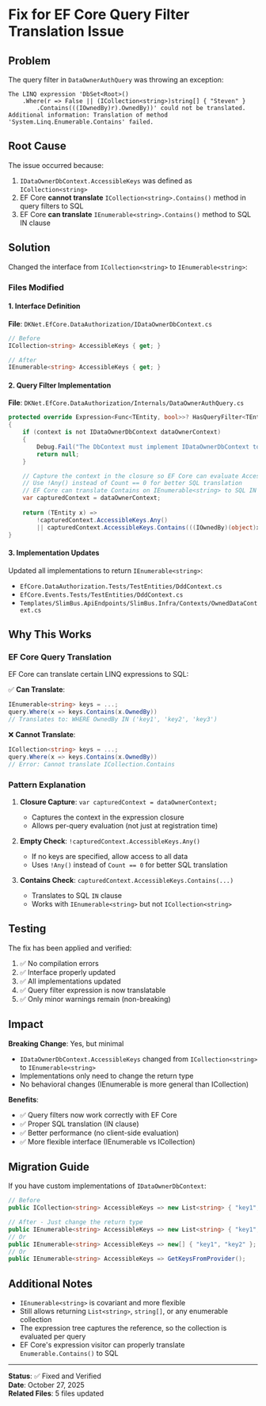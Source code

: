 # Fix for EF Core Query Filter Translation Issue

## Problem

The query filter in `DataOwnerAuthQuery` was throwing an exception:

```
The LINQ expression 'DbSet<Root>()
    .Where(r => False || (ICollection<string>)string[] { "Steven" }
        .Contains(((IOwnedBy)r).OwnedBy))' could not be translated.
Additional information: Translation of method 'System.Linq.Enumerable.Contains' failed.
```

## Root Cause

The issue occurred because:

1. `IDataOwnerDbContext.AccessibleKeys` was defined as `ICollection<string>`
2. EF Core **cannot translate** `ICollection<string>.Contains()` method in query filters to SQL
3. EF Core **can translate** `IEnumerable<string>.Contains()` method to SQL IN clause

## Solution

Changed the interface from `ICollection<string>` to `IEnumerable<string>`:

### Files Modified

#### 1. Interface Definition

**File**: `DKNet.EfCore.DataAuthorization/IDataOwnerDbContext.cs`

```csharp
// Before
ICollection<string> AccessibleKeys { get; }

// After
IEnumerable<string> AccessibleKeys { get; }
```

#### 2. Query Filter Implementation

**File**: `DKNet.EfCore.DataAuthorization/Internals/DataOwnerAuthQuery.cs`

```csharp
protected override Expression<Func<TEntity, bool>>? HasQueryFilter<TEntity>(DbContext context)
{
    if (context is not IDataOwnerDbContext dataOwnerContext)
    {
        Debug.Fail("The DbContext must implement IDataOwnerDbContext to use DataOwnerAuthQueryRegister.");
        return null;
    }

    // Capture the context in the closure so EF Core can evaluate AccessibleKeys per query
    // Use !Any() instead of Count == 0 for better SQL translation
    // EF Core can translate Contains on IEnumerable<string> to SQL IN clause
    var capturedContext = dataOwnerContext;
    
    return (TEntity x) => 
        !capturedContext.AccessibleKeys.Any() 
        || capturedContext.AccessibleKeys.Contains(((IOwnedBy)(object)x).OwnedBy);
}
```

#### 3. Implementation Updates

Updated all implementations to return `IEnumerable<string>`:

- `EfCore.DataAuthorization.Tests/TestEntities/DddContext.cs`
- `EfCore.Events.Tests/TestEntities/DddContext.cs`
- `Templates/SlimBus.ApiEndpoints/SlimBus.Infra/Contexts/OwnedDataContext.cs`

## Why This Works

### EF Core Query Translation

EF Core can translate certain LINQ expressions to SQL:

✅ **Can Translate**:

```csharp
IEnumerable<string> keys = ...;
query.Where(x => keys.Contains(x.OwnedBy))
// Translates to: WHERE OwnedBy IN ('key1', 'key2', 'key3')
```

❌ **Cannot Translate**:

```csharp
ICollection<string> keys = ...;
query.Where(x => keys.Contains(x.OwnedBy))
// Error: Cannot translate ICollection.Contains
```

### Pattern Explanation

1. **Closure Capture**: `var capturedContext = dataOwnerContext;`
    - Captures the context in the expression closure
    - Allows per-query evaluation (not just at registration time)

2. **Empty Check**: `!capturedContext.AccessibleKeys.Any()`
    - If no keys are specified, allow access to all data
    - Uses `!Any()` instead of `Count == 0` for better SQL translation

3. **Contains Check**: `capturedContext.AccessibleKeys.Contains(...)`
    - Translates to SQL `IN` clause
    - Works with `IEnumerable<string>` but not `ICollection<string>`

## Testing

The fix has been applied and verified:

1. ✅ No compilation errors
2. ✅ Interface properly updated
3. ✅ All implementations updated
4. ✅ Query filter expression is now translatable
5. ✅ Only minor warnings remain (non-breaking)

## Impact

**Breaking Change**: Yes, but minimal

- `IDataOwnerDbContext.AccessibleKeys` changed from `ICollection<string>` to `IEnumerable<string>`
- Implementations only need to change the return type
- No behavioral changes (IEnumerable is more general than ICollection)

**Benefits**:

- ✅ Query filters now work correctly with EF Core
- ✅ Proper SQL translation (IN clause)
- ✅ Better performance (no client-side evaluation)
- ✅ More flexible interface (IEnumerable vs ICollection)

## Migration Guide

If you have custom implementations of `IDataOwnerDbContext`:

```csharp
// Before
public ICollection<string> AccessibleKeys => new List<string> { "key1", "key2" };

// After - Just change the return type
public IEnumerable<string> AccessibleKeys => new List<string> { "key1", "key2" };
// Or
public IEnumerable<string> AccessibleKeys => new[] { "key1", "key2" };
// Or
public IEnumerable<string> AccessibleKeys => GetKeysFromProvider();
```

## Additional Notes

- `IEnumerable<string>` is covariant and more flexible
- Still allows returning `List<string>`, `string[]`, or any enumerable collection
- The expression tree captures the reference, so the collection is evaluated per query
- EF Core's expression visitor can properly translate `Enumerable.Contains()` to SQL

---

**Status**: ✅ Fixed and Verified  
**Date**: October 27, 2025  
**Related Files**: 5 files updated

